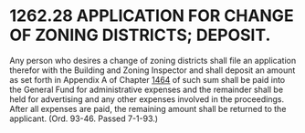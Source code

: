 1262.28 APPLICATION FOR CHANGE OF ZONING DISTRICTS; DEPOSIT.
============================================================

Any person who desires a change of zoning districts shall file an
application therefor with the Building and Zoning Inspector and shall
deposit an amount as set forth in Appendix A of Chapter
[1464](58d37b9c.html) of such sum shall be paid into the General Fund
for administrative expenses and the remainder shall be held for
advertising and any other expenses involved in the proceedings. After
all expenses are paid, the remaining amount shall be returned to the
applicant. (Ord. 93-46. Passed 7-1-93.)
